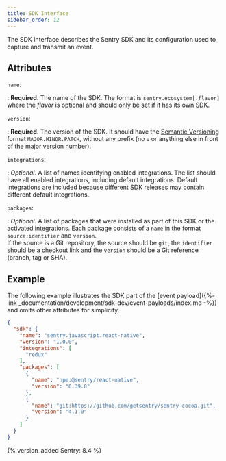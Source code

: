 ```yaml
---
title: SDK Interface
sidebar_order: 12
---
```


The SDK Interface describes the Sentry SDK and its configuration used to capture
and transmit an event.

## Attributes

`name`:

: **Required**. The name of the SDK. The format is `sentry.ecosystem[.flavor]`
  where the _flavor_ is optional and should only be set if it has its own SDK.

`version`:

: **Required**. The version of the SDK. It should have the [Semantic
  Versioning](https://semver.org) format `MAJOR.MINOR.PATCH`, without any prefix
  (no `v` or anything else in front of the major version number).

`integrations`:

: _Optional_. A list of names identifying enabled integrations. The list should
  have all enabled integrations, including default integrations. Default
  integrations are included because different SDK releases may contain different
  default integrations.

`packages`:

: _Optional_. A list of packages that were installed as part of this SDK or the
  activated integrations. Each package consists of a `name` in the format
  `source:identifier` and `version`.  
  If the source is a Git repository, the source should be `git`, the
  `identifier` should be a checkout link and the `version` should be a Git
  reference (branch, tag or SHA).

## Example

The following example illustrates the SDK part of the [event payload]({%- link
_documentation/development/sdk-dev/event-payloads/index.md -%}) and omits other
attributes for simplicity.

```json
{
  "sdk": {
    "name": "sentry.javascript.react-native",
    "version": "1.0.0",
    "integrations": [
      "redux"
    ],
    "packages": [
      {
        "name": "npm:@sentry/react-native",
        "version": "0.39.0"
      },
      {
        "name": "git:https://github.com/getsentry/sentry-cocoa.git",
        "version": "4.1.0"
      }
    ]
  }
}
```

{% version_added Sentry: 8.4 %}
